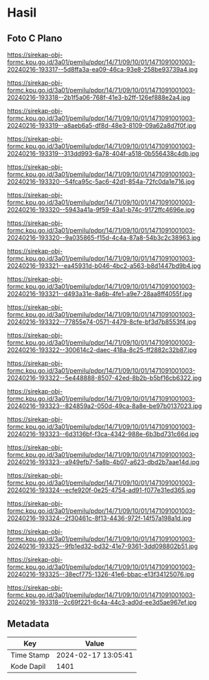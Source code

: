 # Hasil

## Foto C Plano

https://sirekap-obj-formc.kpu.go.id/3a01/pemilu/pdpr/14/71/09/10/01/1471091001003-20240216-193317--5d8ffa3a-ea09-46ca-93e8-258be93739a4.jpg

https://sirekap-obj-formc.kpu.go.id/3a01/pemilu/pdpr/14/71/09/10/01/1471091001003-20240216-193318--2b1f5a06-768f-41e3-b2ff-126ef888e2a4.jpg

https://sirekap-obj-formc.kpu.go.id/3a01/pemilu/pdpr/14/71/09/10/01/1471091001003-20240216-193319--a8aeb6a5-df8d-48e3-8109-09a62a8d7f0f.jpg

https://sirekap-obj-formc.kpu.go.id/3a01/pemilu/pdpr/14/71/09/10/01/1471091001003-20240216-193319--313dd993-6a78-404f-a518-0b556438c4db.jpg

https://sirekap-obj-formc.kpu.go.id/3a01/pemilu/pdpr/14/71/09/10/01/1471091001003-20240216-193320--54fca95c-5ac6-42d1-854a-72fc0da1e716.jpg

https://sirekap-obj-formc.kpu.go.id/3a01/pemilu/pdpr/14/71/09/10/01/1471091001003-20240216-193320--5943a41a-9f59-43a1-b74c-9172ffc4696e.jpg

https://sirekap-obj-formc.kpu.go.id/3a01/pemilu/pdpr/14/71/09/10/01/1471091001003-20240216-193320--9a035865-f15d-4c4a-87a8-54b3c2c38963.jpg

https://sirekap-obj-formc.kpu.go.id/3a01/pemilu/pdpr/14/71/09/10/01/1471091001003-20240216-193321--ea45931d-b046-4bc2-a563-b8d1447bd9b4.jpg

https://sirekap-obj-formc.kpu.go.id/3a01/pemilu/pdpr/14/71/09/10/01/1471091001003-20240216-193321--d493a31e-8a6b-4fe1-a9e7-28aa8ff4055f.jpg

https://sirekap-obj-formc.kpu.go.id/3a01/pemilu/pdpr/14/71/09/10/01/1471091001003-20240216-193322--77855e74-0571-4479-8cfe-bf3d7b8553f4.jpg

https://sirekap-obj-formc.kpu.go.id/3a01/pemilu/pdpr/14/71/09/10/01/1471091001003-20240216-193322--300614c2-daec-418a-8c25-ff2882c32b87.jpg

https://sirekap-obj-formc.kpu.go.id/3a01/pemilu/pdpr/14/71/09/10/01/1471091001003-20240216-193322--5e448888-8507-42ed-8b2b-b5bf16cb6322.jpg

https://sirekap-obj-formc.kpu.go.id/3a01/pemilu/pdpr/14/71/09/10/01/1471091001003-20240216-193323--824859a2-050d-49ca-8a8e-be97b0137023.jpg

https://sirekap-obj-formc.kpu.go.id/3a01/pemilu/pdpr/14/71/09/10/01/1471091001003-20240216-193323--6d3136bf-f3ca-4342-988e-6b3bd731c66d.jpg

https://sirekap-obj-formc.kpu.go.id/3a01/pemilu/pdpr/14/71/09/10/01/1471091001003-20240216-193323--a949efb7-5a8b-4b07-a623-dbd2b7aae14d.jpg

https://sirekap-obj-formc.kpu.go.id/3a01/pemilu/pdpr/14/71/09/10/01/1471091001003-20240216-193324--ecfe920f-0e25-4754-ad91-f077e31ed365.jpg

https://sirekap-obj-formc.kpu.go.id/3a01/pemilu/pdpr/14/71/09/10/01/1471091001003-20240216-193324--2f30461c-8f13-4436-972f-14f57a198a1d.jpg

https://sirekap-obj-formc.kpu.go.id/3a01/pemilu/pdpr/14/71/09/10/01/1471091001003-20240216-193325--9fb1ed32-bd32-41e7-9361-3dd098802b51.jpg

https://sirekap-obj-formc.kpu.go.id/3a01/pemilu/pdpr/14/71/09/10/01/1471091001003-20240216-193325--38ecf775-1326-41e6-bbac-e13f34125076.jpg

https://sirekap-obj-formc.kpu.go.id/3a01/pemilu/pdpr/14/71/09/10/01/1471091001003-20240216-193318--2c69f221-6c4a-44c3-ad0d-ee3d5ae967ef.jpg


## Metadata

| Key        | Value               |
| ---------- | ------------------- |
| Time Stamp | 2024-02-17 13:05:41 |
| Kode Dapil | 1401                |



